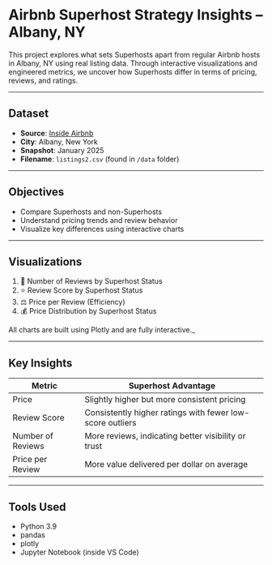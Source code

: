 # Airbnb Superhost Strategy Insights – Albany, NY

This project explores what sets Superhosts apart from regular Airbnb hosts in Albany, NY using real listing data. Through interactive visualizations and engineered metrics, we uncover how Superhosts differ in terms of pricing, reviews, and ratings.

---

##  Dataset
- **Source**: [Inside Airbnb](http://insideairbnb.com/get-the-data.html)
- **City**: Albany, New York
- **Snapshot**: January 2025
- **Filename**: `listings2.csv` (found in `/data` folder)

---

##  Objectives
- Compare Superhosts and non-Superhosts
- Understand pricing trends and review behavior
- Visualize key differences using interactive charts

---

##  Visualizations

1. 💬 Number of Reviews by Superhost Status  
2. ⭐ Review Score by Superhost Status  
3. ⚖️ Price per Review (Efficiency)  
4. 💰 Price Distribution by Superhost Status

All charts are built using Plotly and are fully interactive._

---

##  Key Insights

| Metric               | Superhost Advantage |
|----------------------|---------------------|
| Price                | Slightly higher but more consistent pricing |
| Review Score         | Consistently higher ratings with fewer low-score outliers |
| Number of Reviews    | More reviews, indicating better visibility or trust |
| Price per Review     | More value delivered per dollar on average |

---

##  Tools Used
- Python 3.9
- pandas
- plotly
- Jupyter Notebook (inside VS Code)